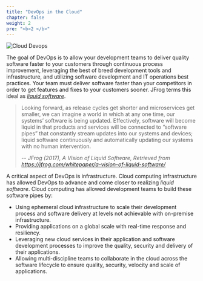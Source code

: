 ```yaml
---
title: "DevOps in the Cloud"
chapter: false
weight: 2
pre: "<b>2 </b>"
---
```


![Cloud Devops](https://raw.githubusercontent.com/jfrogtraining/gcp-gke-workshop/master/docs/images/cloud-devops.png)

The goal of DevOps is to allow your development teams to deliver quality software faster to your customers through continuous process improvement, leveraging the best of breed development tools and infrastructure,  and utilizing software development and IT operations best practices. Your team must deliver software faster than your competitors in order to get features and fixes to your customers sooner. JFrog terms this ideal as _[liquid software](https://jfrog.com/whitepaper/a-vision-of-liquid-software/)_.

> Looking forward, as release cycles get shorter and microservices get smaller, we can imagine a world in which at any one time, our systems’ software is being updated. Effectively, software will become liquid in that products and services will be connected to “software pipes” that constantly stream updates into our systems and devices; liquid software continuously and automatically updating our systems with no human intervention.
>
> -- <cite>JFrog (2017), A Vision of Liquid Software, Retrieved from https://jfrog.com/whitepaper/a-vision-of-liquid-software/</cite>


A critical aspect of DevOps is infrastructure. Cloud computing infrastructure has allowed DevOps to advance and come closer to realizing _liquid software_. Cloud computing has allowed development teams to build these software pipes by:

 - Using ephemeral cloud infrastructure to scale their development process and software delivery at levels not achievable with on-premise infrastructure.
 - Providing applications on a global scale with real-time response and resiliency.
 - Leveraging new cloud services in their application and software development processes to improve the quality, security and delivery of their applications.
 - Allowing multi-discipline teams to collaborate in the cloud across the software lifecycle to ensure quality, security, velocity and scale of applications.
 
